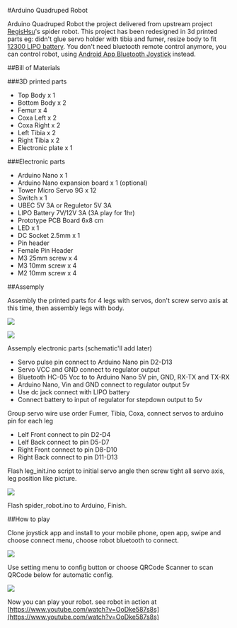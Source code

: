 #Arduino Quadruped Robot

Arduino Quadruped Robot the project delivered from upstream project [RegisHsu](http://goo.gl/H1vvwW)'s spider robot. This project has been redesigned in 3d printed parts eg: didn't glue servo holder with tibia and fumer, resize body to fit [12300 LIPO battery](http://goo.gl/VmvYhv). You don't need bluetooth remote control anymore, you can control robot, using [Android App Bluetooth Joystick](https://github.com/anoochit/android-robot-bt-joypad) instead.

##Bill of Materials

###3D printed parts

 * Top Body x 1
 * Bottom Body x 2
 * Femur x 4
 * Coxa Left x 2
 * Coxa Right x 2
 * Left Tibia x 2
 * Right Tibia x 2
 * Electronic plate x 1
 
###Electronic parts

 * Arduino Nano x 1
 * Arduino Nano expansion board x 1 (optional)
 * Tower Micro Servo 9G x 12
 * Switch x 1
 * UBEC 5V 3A or Reguletor 5V 3A
 * LIPO Battery 7V/12V 3A (3A play for 1hr)
 * Prototype PCB Board 6x8 cm
 * LED x 1
 * DC Socket 2.5mm x 1
 * Pin header
 * Female Pin Header
 * M3 25mm screw x 4
 * M3 10mm screw x 4
 * M2 10mm screw x 4

##Assemply 

Assembly the printed parts for 4 legs with servos, don't screw servo axis at this time, then assembly legs with body.

![](https://lh3.googleusercontent.com/-4tBILi1vqYU/Vgt_RQe2tgI/AAAAAAAAVaw/efOxZv4JH3M/s640-Ic42/12036446_10154144146409989_5611113044391454922_n.jpg)

![](https://lh3.googleusercontent.com/-IXZaI3R5D1k/Vgt_QJF4h7I/AAAAAAAAVaw/deyxqifE9UM/s640-Ic42/11935093_10154146124574989_8970865697741230982_n.jpg)

Assemply electronic parts (schematic'll add later)

 * Servo pulse pin connect to Arduino Nano pin D2-D13
 * Servo VCC and GND connect to regulator output
 * Bluetooth HC-05 Vcc to to Arduino Nano 5V pin, GND, RX-TX and TX-RX
 * Arduino Nano, Vin and GND connect to regulator output 5v
 * Use dc jack connect with LIPO battery
 * Connect battery to input of regulator for stepdown output to 5v

Group servo wire use order Fumer, Tibia, Coxa, connect servos to arduino pin for each leg

 * Lelf Front connect to pin D2-D4
 * Lelf Back connect to pin D5-D7
 * Right Front connect to pin D8-D10
 * Right Back connect to pin D11-D13

Flash leg_init.ino script to initial servo angle then screw tight all servo axis, leg position like picture.

![](https://lh3.googleusercontent.com/-HG1EKSQT2PU/VnBCA2T4ROI/AAAAAAAAWKY/pNngD10mjrk/s640-Ic42/20151215_224251.jpg)

Flash spider_robot.ino to Arduino, Finish.

##How to play

Clone joystick app and install to your mobile phone, open app, swipe and choose connect menu, choose robot bluetooth to connect.

![](https://lh3.googleusercontent.com/-a1jGQdI0nWk/VlglODy-uKI/AAAAAAAAV_8/Ckz4pwvxymg/s640-Ic42/DFG_2015-11-27-16-37-40.png)

Use setting menu to config button or choose QRCode Scanner to scan QRCode below for automatic config.

![](https://lh3.googleusercontent.com/-e-Jw3qc6Nnc/Vl2kEDDOFII/AAAAAAAAWB8/uS01f0dblVQ/s800-Ic42/spider_qr_code_without_logo.png)

Now you can play your robot. see robot in action at [https://www.youtube.com/watch?v=OoDke587s8s](https://www.youtube.com/watch?v=OoDke587s8s)


